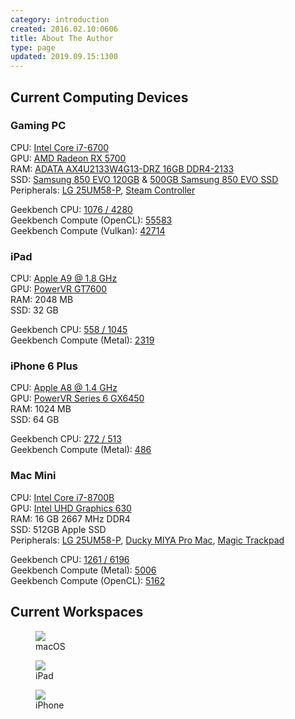 ```yaml
---
category: introduction
created: 2016.02.10:0606
title: About The Author
type: page
updated: 2019.09.15:1300
---
```


## Current Computing Devices

### Gaming PC

CPU: [Intel Core i7-6700](http://ark.intel.com/products/88196/Intel-Core-i7-6700-Processor-8M-Cache-up-to-4_00-GHz)<br>
GPU: [AMD Radeon RX 5700](https://www.amd.com/en/products/graphics/amd-radeon-rx-5700)<br>
RAM: [ADATA AX4U2133W4G13-DRZ 16GB DDR4-2133](http://www.adata.com/en/xpg-dram/orderinfo/305)<br>
SSD: [Samsung 850 EVO 120GB](http://www.samsung.com/us/computing/memory-storage/solid-state-drives/ssd-850-evo-2-5-sata-iii-120gb-mz-75e120b-am/) & [500GB Samsung 850 EVO SSD](http://www.samsung.com/us/computing/memory-storage/solid-state-drives/ssd-850-evo-2-5-sata-iii-500gb-mz-75e500b-am/)<br>
Peripherals: [LG 25UM58-P](http://www.lg.com/us/monitors/lg-25UM58-P-ultrawide-monitor), [Steam Controller](http://store.steampowered.com/app/353370/)

Geekbench CPU: [1076 / 4280](http://browser.geekbench.com/v5/cpu/156652)<br>
Geekbench Compute (OpenCL): [55583](http://browser.geekbench.com/v5/compute/69955)<br>
Geekbench Compute (Vulkan): [42714](http://browser.geekbench.com/v5/compute/69963)

### iPad

CPU: [Apple A9 @ 1.8 GHz](https://en.wikipedia.org/wiki/Apple_A9)<br>
GPU: [PowerVR GT7600](https://en.wikipedia.org/wiki/PowerVR#Series7XT_.28Rogue.29)<br>
RAM: 2048 MB<br>
SSD: 32 GB

Geekbench CPU: [558 / 1045](https://browser.geekbench.com/v5/cpu/156292)<br>
Geekbench Compute (Metal): [2319](https://browser.geekbench.com/v5/compute/69888)

### iPhone 6 Plus

CPU: [Apple A8 @ 1.4 GHz](https://en.wikipedia.org/wiki/Apple_A8)<br>
GPU: [PowerVR Series 6 GX6450](https://en.wikipedia.org/wiki/PowerVR#Series6XT_.28Rogue.29)<br>
RAM: 1024 MB<br>
SSD: 64 GB

Geekbench CPU: [272 / 513](https://browser.geekbench.com/v5/cpu/155739)<br>
Geekbench Compute (Metal): [486](https://browser.geekbench.com/v5/compute/70059)

### Mac Mini

CPU: [Intel Core i7-8700B](https://ark.intel.com/products/134905/Intel-Core-i7-8700B-Processor-12M-Cache-up-to-4-60-GHz-)<br>
GPU: [Intel UHD Graphics 630](https://en.wikipedia.org/wiki/Intel_Graphics_Technology#Kaby_Lake_Refresh_/_Coffee_Lake)<br>
RAM: 16 GB 2667 MHz DDR4<br>
SSD: 512GB Apple SSD<br>
Peripherals: [LG 25UM58-P](http://www.lg.com/us/monitors/lg-25UM58-P-ultrawide-monitor), [Ducky MIYA Pro Mac](https://mechanicalkeyboards.com/shop/index.php?l=product_detail&p=4285), [Magic Trackpad](https://en.wikipedia.org/wiki/Magic_Trackpad)

Geekbench CPU: [1261 / 6196](https://browser.geekbench.com/v5/cpu/156322)<br>
Geekbench Compute (Metal): [5006](https://browser.geekbench.com/v5/compute/69921)<br>
Geekbench Compute (OpenCL): [5162](https://browser.geekbench.com/v5/compute/69899)

## Current Workspaces

<figure>
	<img src='/images/about-the-author_macos.jpg'>
	<figcaption>macOS</figcaption>
</figure>

<figure>
	<img src='/images/about-the-author_ipad.jpg'>
	<figcaption>iPad</figcaption>
</figure>

<figure class='half'>
	<img src='/images/about-the-author_iphone.jpg'>
	<figcaption>iPhone</figcaption>
</figure>
